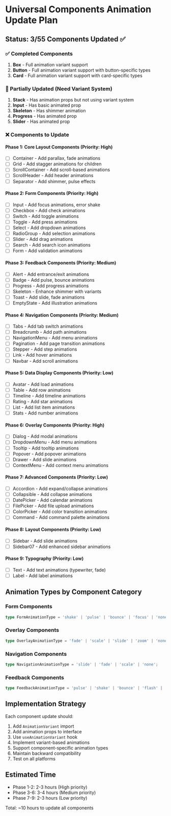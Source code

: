 # Universal Components Animation Update Plan

## Status: 3/55 Components Updated ✅

### ✅ Completed Components
1. **Box** - Full animation variant support
2. **Button** - Full animation variant support with button-specific types
3. **Card** - Full animation variant support with card-specific types

### 🚧 Partially Updated (Need Variant System)
1. **Stack** - Has animation props but not using variant system
2. **Input** - Has basic animated prop
3. **Skeleton** - Has shimmer animation
4. **Progress** - Has animated prop
5. **Slider** - Has animated prop

### ❌ Components to Update

#### Phase 1: Core Layout Components (Priority: High)
- [ ] Container - Add parallax, fade animations
- [ ] Grid - Add stagger animations for children
- [ ] ScrollContainer - Add scroll-based animations
- [ ] ScrollHeader - Add header animations
- [ ] Separator - Add shimmer, pulse effects

#### Phase 2: Form Components (Priority: High)
- [ ] Input - Add focus animations, error shake
- [ ] Checkbox - Add check animations
- [ ] Switch - Add toggle animations
- [ ] Toggle - Add press animations
- [ ] Select - Add dropdown animations
- [ ] RadioGroup - Add selection animations
- [ ] Slider - Add drag animations
- [ ] Search - Add search icon animations
- [ ] Form - Add validation animations

#### Phase 3: Feedback Components (Priority: Medium)
- [ ] Alert - Add entrance/exit animations
- [ ] Badge - Add pulse, bounce animations
- [ ] Progress - Add progress animations
- [ ] Skeleton - Enhance shimmer with variants
- [ ] Toast - Add slide, fade animations
- [ ] EmptyState - Add illustration animations

#### Phase 4: Navigation Components (Priority: Medium)
- [ ] Tabs - Add tab switch animations
- [ ] Breadcrumb - Add path animations
- [ ] NavigationMenu - Add menu animations
- [ ] Pagination - Add page transition animations
- [ ] Stepper - Add step animations
- [ ] Link - Add hover animations
- [ ] Navbar - Add scroll animations

#### Phase 5: Data Display Components (Priority: Low)
- [ ] Avatar - Add load animations
- [ ] Table - Add row animations
- [ ] Timeline - Add timeline animations
- [ ] Rating - Add star animations
- [ ] List - Add list item animations
- [ ] Stats - Add number animations

#### Phase 6: Overlay Components (Priority: High)
- [ ] Dialog - Add modal animations
- [ ] DropdownMenu - Add menu animations
- [ ] Tooltip - Add tooltip animations
- [ ] Popover - Add popover animations
- [ ] Drawer - Add slide animations
- [ ] ContextMenu - Add context menu animations

#### Phase 7: Advanced Components (Priority: Low)
- [ ] Accordion - Add expand/collapse animations
- [ ] Collapsible - Add collapse animations
- [ ] DatePicker - Add calendar animations
- [ ] FilePicker - Add file upload animations
- [ ] ColorPicker - Add color transition animations
- [ ] Command - Add command palette animations

#### Phase 8: Layout Components (Priority: Low)
- [ ] Sidebar - Add slide animations
- [ ] Sidebar07 - Add enhanced sidebar animations

#### Phase 9: Typography (Priority: Low)
- [ ] Text - Add text animations (typewriter, fade)
- [ ] Label - Add label animations

## Animation Types by Component Category

### Form Components
```typescript
type FormAnimationType = 'shake' | 'pulse' | 'bounce' | 'focus' | 'none';
```

### Overlay Components
```typescript
type OverlayAnimationType = 'fade' | 'scale' | 'slide' | 'zoom' | 'none';
```

### Navigation Components
```typescript
type NavigationAnimationType = 'slide' | 'fade' | 'scale' | 'none';
```

### Feedback Components
```typescript
type FeedbackAnimationType = 'pulse' | 'shake' | 'bounce' | 'flash' | 'none';
```

## Implementation Strategy

Each component update should:
1. Add `AnimationVariant` import
2. Add animation props to interface
3. Use `useAnimationVariant` hook
4. Implement variant-based animations
5. Support component-specific animation types
6. Maintain backward compatibility
7. Test on all platforms

## Estimated Time
- Phase 1-2: 2-3 hours (High priority)
- Phase 3-6: 3-4 hours (Medium priority)
- Phase 7-9: 2-3 hours (Low priority)

Total: ~10 hours to update all components